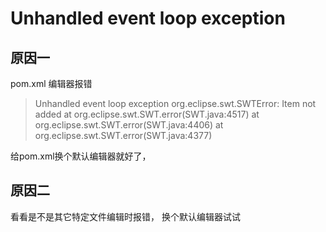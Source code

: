 # Unhandled event loop exception

## 原因一
pom.xml 编辑器报错

>Unhandled event loop exception
>org.eclipse.swt.SWTError: Item not added
>	at org.eclipse.swt.SWT.error(SWT.java:4517)
>	at org.eclipse.swt.SWT.error(SWT.java:4406)
>	at org.eclipse.swt.SWT.error(SWT.java:4377)


给pom.xml换个默认编辑器就好了，
## 原因二
看看是不是其它特定文件编辑时报错， 换个默认编辑器试试
